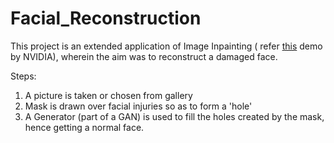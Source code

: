 # Facial_Reconstruction

  This project is an extended application of Image Inpainting ( refer [this](https://www.nvidia.com/research/inpainting/) demo by NVIDIA), 
wherein the aim was to reconstruct a damaged face.

Steps:
1. A picture is taken or chosen from gallery
2. Mask is drawn over facial injuries so as to form a 'hole'
3. A Generator (part of a GAN) is used to fill the holes created by the mask, hence getting a normal face.
